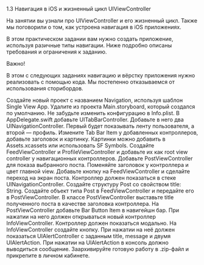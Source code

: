1.3 Навигация в iOS и жизненный цикл UIViewController

На занятии вы узнали про UIViewController и его жизненный цикл. Также мы поговорили о том, как устроена навигация в iOS приложениях.

В этом практическом задании вам нужно создать приложение, используя разичные типы навигации. Ниже подробно описаны требования и ограничения к заданию.

Важно!

В этом с следующих заданиях навигацию и вёрстку приложения нужно реализовать с помощью кода. Мы постепенно отказываемся от использования сторибордов.

Создайте новый проект с названием Navigation, используя шаблон Single View App.
Удалите из проекта Main.storyboard, который создался по умолчанию. Не забудьте изменить конфигурацию в Info.plist.
В AppDelegate.swift добавьте UITabBarController. Добавьте в него два UINavigationController. Первый будет показывать ленту пользователя, а второй — профиль.
Измените Tab Bar Item у добавленных контроллеров, добавьте заголовок и картинку. Картинки можно добавить в Assets.xcassets или использовать SF Symbols.
Создайте FeedViewController и ProfileViewController и добавьте их как root view controller у навигационных контроллеров.
Добавьте PostViewController для показа выбранного поста. Поменяйте заголовок у контроллера и цвет главной view. Добавьте кнопку на FeedViewController и сделайте переход на экран поста. Контроллер должен показаться в стеке UINavigationController.
Создайте структуру Post со свойством title: String. Создайте объект типа Post в FeedViewController и передайте его в PostViewController. В классе PostViewController выставьте title полученного поста в качестве заголовка контроллера.
На PostViewController добавьте Bar Button Item в навигейшн бар. При нажатии на него должен открываться новый контроллер InfoViewController. Контроллер должен показаться модально.
На InfoViewController создайте кнопку. При нажатии на неё должен показаться UIAlertController с заданным title, message и двумя UIAlertAction. При нажатии на UIAlertAction в консоль должно выводиться сообщение.
Заархивируйте готовую работу в .zip-файл и прикрепите в личном кабинете.
